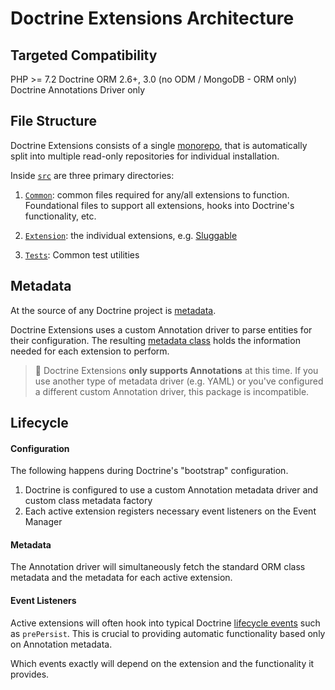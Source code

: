 # Doctrine Extensions Architecture

## Targeted Compatibility

PHP >= 7.2
Doctrine ORM 2.6+, 3.0 (no ODM / MongoDB - ORM only)
Doctrine Annotations Driver only

## File Structure

Doctrine Extensions consists of a single [monorepo](https://gomonorepo.org), that is
automatically split into multiple read-only repositories for individual installation.

Inside [`src`](../src) are three primary directories:

1. [`Common`](../src/Common): common files required for any/all extensions to function.
   Foundational files to support all extensions, hooks into Doctrine's functionality, etc.
   
2. [`Extension`](../src/Extension): the individual extensions, e.g. [Sluggable](../src/Extension/Sluggable)

3. [`Tests`](../src/Tests): Common test utilities

## Metadata

At the source of any Doctrine project is
[metadata](https://www.doctrine-project.org/projects/doctrine-orm/en/2.6/reference/metadata-drivers.html#metadata-drivers).

Doctrine Extensions uses a custom Annotation driver to parse entities for their configuration.
The resulting [metadata class](../src/Common/Metadata/ExtendedClassMetadata.php) holds
the information needed for each extension to perform.

> :rotating_light: Doctrine Extensions **only supports Annotations** at this time.
> If you use another type of metadata driver (e.g. YAML) or you've configured a
> different custom Annotation driver, this package is incompatible.

## Lifecycle

#### Configuration

The following happens during Doctrine's "bootstrap" configuration.

1. Doctrine is configured to use a custom Annotation metadata driver and
   custom class metadata factory
2. Each active extension registers necessary event listeners on the Event Manager

#### Metadata

The Annotation driver will simultaneously fetch the standard ORM class metadata
and the metadata for each active extension.

#### Event Listeners

Active extensions will often hook into typical Doctrine
[lifecycle events](https://www.doctrine-project.org/projects/doctrine-orm/en/2.6/reference/events.html#reference-events-lifecycle-events)
such as `prePersist`. This is crucial to providing automatic functionality based
only on Annotation metadata.

Which events exactly will depend on the extension and the functionality it provides.
